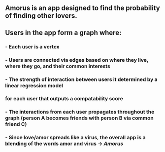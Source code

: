 ## Amorus is an app designed to find the probability of finding other lovers.

## Users in the app form a graph where:
  ### - Each user is a vertex
  ### - Users are connected via edges based on where they live, where they go, and their common interests
  ### - The strength of interaction between users it determined by a linear regression model
  ###   for each user that outputs a compatability score
  ### - The interactions from each user propagates throughout the graph (person A becomes friends with person B via common friend C)
  ###  - Since love/amor spreads like a virus, the overall app is a blending of the words amor and virus -> **_Amorus_**
  
